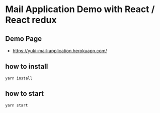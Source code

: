 # Mail Application Demo with React / React redux

## Demo Page
- https://yuki-mail-application.herokuapp.com/

## how to install
```yarn install```

## how to start
```yarn start```